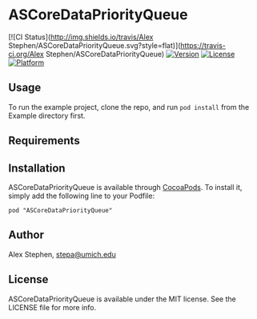 # ASCoreDataPriorityQueue

[![CI Status](http://img.shields.io/travis/Alex Stephen/ASCoreDataPriorityQueue.svg?style=flat)](https://travis-ci.org/Alex Stephen/ASCoreDataPriorityQueue)
[![Version](https://img.shields.io/cocoapods/v/ASCoreDataPriorityQueue.svg?style=flat)](http://cocoadocs.org/docsets/ASCoreDataPriorityQueue)
[![License](https://img.shields.io/cocoapods/l/ASCoreDataPriorityQueue.svg?style=flat)](http://cocoadocs.org/docsets/ASCoreDataPriorityQueue)
[![Platform](https://img.shields.io/cocoapods/p/ASCoreDataPriorityQueue.svg?style=flat)](http://cocoadocs.org/docsets/ASCoreDataPriorityQueue)

## Usage

To run the example project, clone the repo, and run `pod install` from the Example directory first.

## Requirements

## Installation

ASCoreDataPriorityQueue is available through [CocoaPods](http://cocoapods.org). To install
it, simply add the following line to your Podfile:

    pod "ASCoreDataPriorityQueue"

## Author

Alex Stephen, stepa@umich.edu

## License

ASCoreDataPriorityQueue is available under the MIT license. See the LICENSE file for more info.

